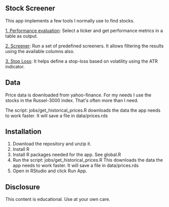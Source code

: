 ## Stock Screener

This app implements a few tools I normally use to find stocks. 

[1. Performance evaluation](https://github.com/martinbel/StockScreener/blob/master/imgs/Performance.jpeg): Select a ticker and get performance metrics in a table as output.

[2. Screener](https://github.com/martinbel/StockScreener/blob/master/imgs/Screener.jpeg): Run a set of predefined screeners. It allows filtering the results using the available columns also. 

[3. Stop Loss](https://github.com/martinbel/StockScreener/blob/master/imgs/StopLoss.jpeg): It helps define a stop-loss based on volatility using the ATR indicator. 

## Data

Price data is downloaded from yahoo-finance. For my needs I use the stocks in the Russel-3000 index. 
That's often more than I need. 

The script: jobs/get_historical_prices.R downloads the data the app needs to work faster. It will save a file in data/prices.rds

## Installation

1. Download the repository and unzip it. 
2. Install R
3. Install R packages needed for the app. See global.R
4. Run the script: jobs/get_historical_prices.R 
This downloads the data the app needs to work faster. It will save a file in data/prices.rds
5. Open in RStudio and click Run App. 

## Disclosure

This content is educational. Use at your own care. 

